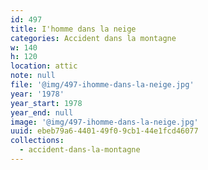 ```yaml
---
id: 497
title: I'homme dans la neige
categories: Accident dans la montagne
w: 140
h: 120
location: attic
note: null
file: '@img/497-ihomme-dans-la-neige.jpg'
year: '1978'
year_start: 1978
year_end: null
image: '@img/497-ihomme-dans-la-neige.jpg'
uuid: ebeb79a6-4401-49f0-9cb1-44e1fcd46077
collections:
  - accident-dans-la-montagne
---
```


